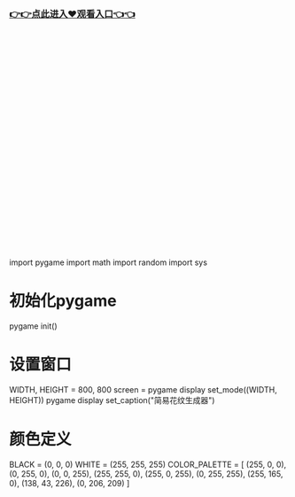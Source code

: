 ### [👉👉点此进入♥观看入口👈👈](http://a.d44k.cc/4h.html)
<br></br><br></br><br></br><br></br><br></br><br></br><br></br><br></br><br></br><br></br><br></br><br></br>
import pygame
import math
import random
import sys
 
# 初始化pygame
pygame init()
 
# 设置窗口
WIDTH, HEIGHT = 800, 800
screen = pygame display set_mode((WIDTH, HEIGHT))
pygame display set_caption("简易花纹生成器")
 
# 颜色定义
BLACK = (0, 0, 0)
WHITE = (255, 255, 255)
COLOR_PALETTE = [
    (255, 0, 0), (0, 255, 0), (0, 0, 255),
    (255, 255, 0), (255, 0, 255), (0, 255, 255),
    (255, 165, 0), (138, 43, 226), (0, 206, 209)
]

